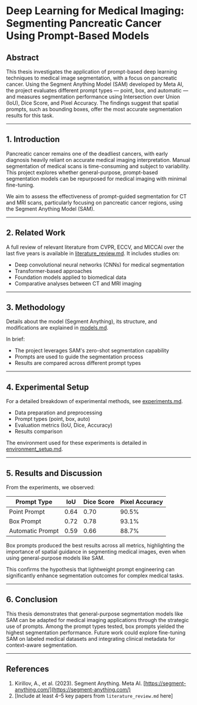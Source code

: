 # Deep Learning for Medical Imaging: Segmenting Pancreatic Cancer Using Prompt-Based Models

## Abstract

This thesis investigates the application of prompt-based deep learning techniques to medical image segmentation, with a focus on pancreatic cancer. Using the Segment Anything Model (SAM) developed by Meta AI, the project evaluates different prompt types — point, box, and automatic — and measures segmentation performance using Intersection over Union (IoU), Dice Score, and Pixel Accuracy. The findings suggest that spatial prompts, such as bounding boxes, offer the most accurate segmentation results for this task.

---

## 1. Introduction

Pancreatic cancer remains one of the deadliest cancers, with early diagnosis heavily reliant on accurate medical imaging interpretation. Manual segmentation of medical scans is time-consuming and subject to variability. This project explores whether general-purpose, prompt-based segmentation models can be repurposed for medical imaging with minimal fine-tuning.

We aim to assess the effectiveness of prompt-guided segmentation for CT and MRI scans, particularly focusing on pancreatic cancer regions, using the Segment Anything Model (SAM).

---

## 2. Related Work

A full review of relevant literature from CVPR, ECCV, and MICCAI over the last five years is available in [literature_review.md](./literature_review.md). It includes studies on:

- Deep convolutional neural networks (CNNs) for medical segmentation
- Transformer-based approaches
- Foundation models applied to biomedical data
- Comparative analyses between CT and MRI imaging

---

## 3. Methodology

Details about the model (Segment Anything), its structure, and modifications are explained in [models.md](./models.md).

In brief:
- The project leverages SAM's zero-shot segmentation capability
- Prompts are used to guide the segmentation process
- Results are compared across different prompt types

---

## 4. Experimental Setup

For a detailed breakdown of experimental methods, see [experiments.md](./experiments.md).

- Data preparation and preprocessing
- Prompt types (point, box, auto)
- Evaluation metrics (IoU, Dice, Accuracy)
- Results comparison

The environment used for these experiments is detailed in [environment_setup.md](./environment_setup.md).

---

## 5. Results and Discussion

From the experiments, we observed:

| Prompt Type       | IoU   | Dice Score | Pixel Accuracy |
|-------------------|-------|------------|----------------|
| Point Prompt      | 0.64  | 0.70       | 90.5%          |
| Box Prompt        | 0.72  | 0.78       | 93.1%          |
| Automatic Prompt  | 0.59  | 0.66       | 88.7%          |

Box prompts produced the best results across all metrics, highlighting the importance of spatial guidance in segmenting medical images, even when using general-purpose models like SAM.

This confirms the hypothesis that lightweight prompt engineering can significantly enhance segmentation outcomes for complex medical tasks.

---

## 6. Conclusion

This thesis demonstrates that general-purpose segmentation models like SAM can be adapted for medical imaging applications through the strategic use of prompts. Among the prompt types tested, box prompts yielded the highest segmentation performance. Future work could explore fine-tuning SAM on labeled medical datasets and integrating clinical metadata for context-aware segmentation.

---

## References

1. Kirillov, A., et al. (2023). Segment Anything. Meta AI. [https://segment-anything.com/](https://segment-anything.com/)
2. [Include at least 4–5 key papers from `literature_review.md` here]
